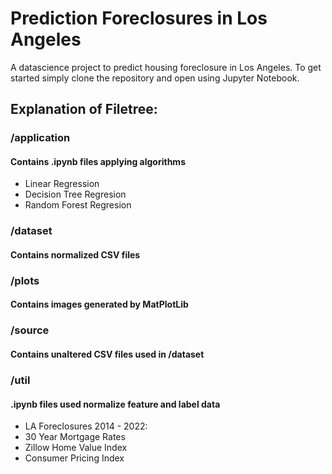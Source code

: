 # Prediction Foreclosures in Los Angeles
A datascience project to predict housing foreclosure in Los Angeles.  To get started
simply clone the repository and open using Jupyter Notebook.

## Explanation of Filetree:
### /application
#### Contains .ipynb files applying algorithms
  - Linear Regression
  - Decision Tree Regresion
  - Random Forest Regresion
### /dataset
#### Contains normalized CSV files
### /plots
#### Contains images generated by MatPlotLib
### /source
#### Contains unaltered CSV files used in /dataset
### /util
#### .ipynb files used normalize feature and label data
  - LA Foreclosures 2014 - 2022:
  - 30 Year Mortgage Rates
  - Zillow Home Value Index
  - Consumer Pricing Index


